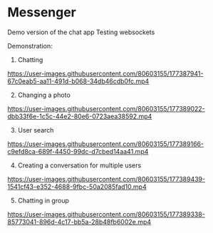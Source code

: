 # Messenger

Demo version of the chat app
Testing websockets

Demonstration:

1. Chatting

https://user-images.githubusercontent.com/80603155/177387941-67c0eab5-aa11-491d-b068-34db46cdb0fc.mp4

2. Changing a photo

https://user-images.githubusercontent.com/80603155/177389022-dbb33f6e-1c5c-44e2-80e6-0723aea38592.mp4

3. User search

https://user-images.githubusercontent.com/80603155/177389166-c9efd8ca-689f-4450-99dc-d7cbed14aa41.mp4

4. Creating a conversation for multiple users

https://user-images.githubusercontent.com/80603155/177389439-1541cf43-e352-4688-9fbc-50a2085fad10.mp4

5. Chatting in group

https://user-images.githubusercontent.com/80603155/177389338-85773041-896d-4c17-bb5a-28b48fb6002e.mp4

